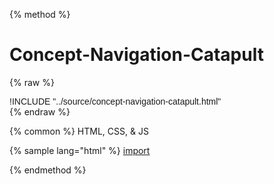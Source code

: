 
{% method %}
# Concept-Navigation-Catapult
{% raw %}
<div class='styleguidebody'>
<style>
@import url('https://fonts.googleapis.com/css?family=Overpass:100,100i,200,200i,300,300i,400,400i,600,600i,700,700i,800,800i,900,900i&subset=latin-ext');
.styleguidebody {
  font-family: "Overpass", sans-serif;
}
</style>
!INCLUDE "../source/concept-navigation-catapult.html"

</div>
{% endraw %}

{% common %}
HTML, CSS, & JS

{% sample lang="html" %}
[import](../source/concept-navigation-catapult.html)




{% endmethod %}
